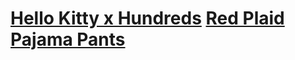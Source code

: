 # [Hello Kitty x Hundreds](https://www.sanrio.com/products/hello-kitty-x-the-hundreds-snowman-hoodie) [Red Plaid Pajama Pants](https://www.ebay.co.uk/itm/311456893964?var=610502456505)
